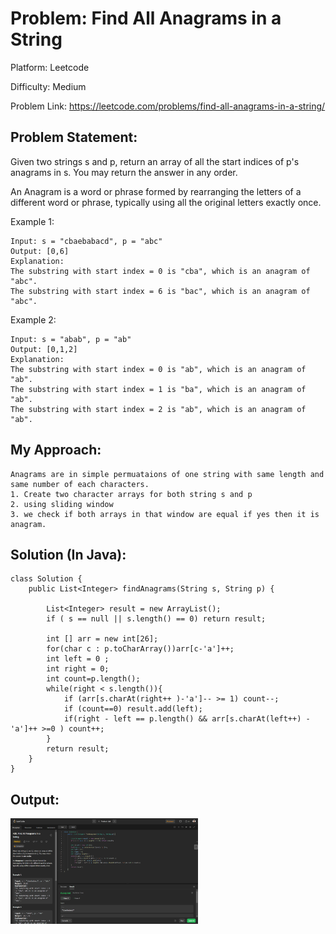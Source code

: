 # Problem: Find All Anagrams in a String

Platform: Leetcode

Difficulty: Medium

Problem Link: https://leetcode.com/problems/find-all-anagrams-in-a-string/

## Problem Statement:

Given two strings s and p, return an array of all the start indices of p's anagrams in s. You may return the answer in any order.

An Anagram is a word or phrase formed by rearranging the letters of a different word or phrase, typically using all the original letters exactly once.

Example 1:

    Input: s = "cbaebabacd", p = "abc"
    Output: [0,6]
    Explanation:
    The substring with start index = 0 is "cba", which is an anagram of "abc".
    The substring with start index = 6 is "bac", which is an anagram of "abc".

Example 2:

    Input: s = "abab", p = "ab"
    Output: [0,1,2]
    Explanation:
    The substring with start index = 0 is "ab", which is an anagram of "ab".
    The substring with start index = 1 is "ba", which is an anagram of "ab".
    The substring with start index = 2 is "ab", which is an anagram of "ab".

## My Approach:

    Anagrams are in simple permuataions of one string with same length and same number of each characters.
    1. Create two character arrays for both string s and p
    2. using sliding window
    3. we check if both arrays in that window are equal if yes then it is anagram.


## Solution (In Java):

    class Solution {
        public List<Integer> findAnagrams(String s, String p) {

            List<Integer> result = new ArrayList();
            if ( s == null || s.length() == 0) return result;

            int [] arr = new int[26];
            for(char c : p.toCharArray())arr[c-'a']++;
            int left = 0 ;
            int right = 0;
            int count=p.length();
            while(right < s.length()){
                if (arr[s.charAt(right++ )-'a']-- >= 1) count--;
                if (count==0) result.add(left);
                if(right - left == p.length() && arr[s.charAt(left++) -'a']++ >=0 ) count++;
            }
            return result;
        }
    }

## Output:
<img
  src="Output.png"
  alt="Alt text"
  title="Optional title"
  style="display: inline-block; margin: 0 auto; max-width: 300px">








